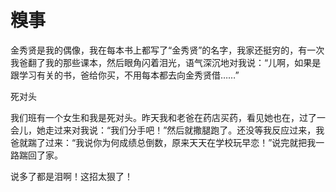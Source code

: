 # 糗事

金秀贤是我的偶像，我在每本书上都写了“金秀贤”的名字，我家还挺穷的，有一次我爸翻了我的那些课本，然后眼角闪着泪光，语气深沉地对我说：“儿啊，如果是跟学习有关的书，爸给你买，不用每本都去向金秀贤借……” 

死对头 

我们班有一个女生和我是死对头。昨天我和老爸在药店买药，看见她也在，过了一会儿，她走过来对我说：“我们分手吧！”然后就撒腿跑了。还没等我反应过来，我爸就踹了过来：“我说你为何成绩总倒数，原来天天在学校玩早恋！”说完就把我一路踹回了家。 

说多了都是泪啊！这招太狠了！